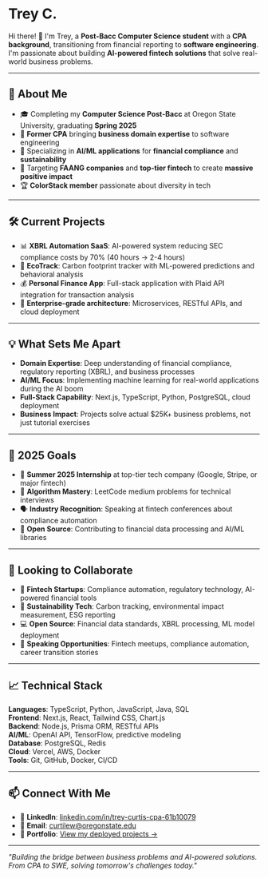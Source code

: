 # Trey C.
Hi there! 👋 I'm Trey, a **Post-Bacc Computer Science student** with a **CPA background**, transitioning from financial reporting to **software engineering**. I'm passionate about building **AI-powered fintech solutions** that solve real-world business problems.

---

## 🚀 **About Me**
- 🎓 Completing my **Computer Science Post-Bacc** at Oregon State University, graduating **Spring 2025**
- 💼 **Former CPA** bringing **business domain expertise** to software engineering
- 🤖 Specializing in **AI/ML applications** for **financial compliance** and **sustainability**
- 🎯 Targeting **FAANG companies** and **top-tier fintech** to create **massive positive impact**
- 🏆 **ColorStack member** passionate about diversity in tech

---

## 🛠️ **Current Projects**
- 📊 **XBRL Automation SaaS**: AI-powered system reducing SEC compliance costs by 70% (40 hours → 2-4 hours)
- 🌱 **EcoTrack**: Carbon footprint tracker with ML-powered predictions and behavioral analysis
- 💰 **Personal Finance App**: Full-stack application with Plaid API integration for transaction analysis
- 🤖 **Enterprise-grade architecture**: Microservices, RESTful APIs, and cloud deployment

---

## 💡 **What Sets Me Apart**
- **Domain Expertise**: Deep understanding of financial compliance, regulatory reporting (XBRL), and business processes
- **AI/ML Focus**: Implementing machine learning for real-world applications during the AI boom
- **Full-Stack Capability**: Next.js, TypeScript, Python, PostgreSQL, cloud deployment
- **Business Impact**: Projects solve actual $25K+ business problems, not just tutorial exercises

---

## 🎯 **2025 Goals**
- 🏢 **Summer 2025 Internship** at top-tier tech company (Google, Stripe, or major fintech)
- 🧠 **Algorithm Mastery**: LeetCode medium problems for technical interviews
- 🗣️ **Industry Recognition**: Speaking at fintech conferences about compliance automation
- 🚀 **Open Source**: Contributing to financial data processing and AI/ML libraries

---

## 🤝 **Looking to Collaborate**
- 🏦 **Fintech Startups**: Compliance automation, regulatory technology, AI-powered financial tools
- 🌱 **Sustainability Tech**: Carbon tracking, environmental impact measurement, ESG reporting
- 💻 **Open Source**: Financial data standards, XBRL processing, ML model deployment
- 🎤 **Speaking Opportunities**: Fintech meetups, compliance automation, career transition stories

---

## 📈 **Technical Stack**
**Languages**: TypeScript, Python, JavaScript, Java, SQL  
**Frontend**: Next.js, React, Tailwind CSS, Chart.js  
**Backend**: Node.js, Prisma ORM, RESTful APIs  
**AI/ML**: OpenAI API, TensorFlow, predictive modeling  
**Database**: PostgreSQL, Redis  
**Cloud**: Vercel, AWS, Docker  
**Tools**: Git, GitHub, Docker, CI/CD

---

## 📫 **Connect With Me**
- 💼 **LinkedIn**: [linkedin.com/in/trey-curtis-cpa-61b10079](https://www.linkedin.com/in/trey-curtis-cpa-61b10079)
- 📧 **Email**: curtilew@oregonstate.edu
- 🌟 **Portfolio**: [View my deployed projects →](https://github.com/treycurtis?tab=repositories)

---

*"Building the bridge between business problems and AI-powered solutions. From CPA to SWE, solving tomorrow's challenges today."*
